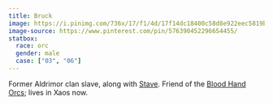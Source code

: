 ```yaml
---
title: Bruck
image: https://i.pinimg.com/736x/17/f1/4d/17f14dc18400c58d8e922eec5819b348.jpg
image-source: https://www.pinterest.com/pin/576390452296654455/
statbox:
  race: orc
  gender: male
  case: ["03", "06"]
---
```


Former Aldrimor clan slave, along with [Stave](stave). Friend of the [Blood Hand Orcs](../orgs/blood-hand-orcs); lives in Xaos now.
